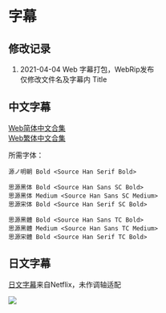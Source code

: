 # 字幕

## 修改记录

1. 2021-04-04 Web 字幕打包，WebRip发布  
    仅修改文件名及字幕内 Title

## 中文字幕

[Web简体中文合集](https://github.com/Nekomoekissaten-SUB/Nekomoekissaten-MIR-Subs/raw/master/Kemono_Jihen/Kemono_Jihen_Web_CHS.7z)  
[Web繁体中文合集](https://github.com/Nekomoekissaten-SUB/Nekomoekissaten-MIR-Subs/raw/master/Kemono_Jihen/Kemono_Jihen_Web_CHT.7z)

所需字体：
```
源ノ明朝 Bold <Source Han Serif Bold>

思源黑体 Bold <Source Han Sans SC Bold>
思源黑体 Medium <Source Han Sans SC Medium>
思源宋体 Bold <Source Han Serif SC Bold>

思源黑體 Bold <Source Han Sans TC Bold>
思源黑體 Medium <Source Han Sans TC Medium>
思源宋體 Bold <Source Han Serif TC Bold>
```

## 日文字幕

[日文字幕](https://github.com/Nekomoekissaten-SUB/Nekomoekissaten-MIR-Subs/raw/master/Kemono_Jihen/Kemono_Jihen_Web_JPN.7z)来自Netflix，未作调轴适配

![](https://nekomoe.pages.dev/images/2021-01/Kemono_Jihen.jpg)
